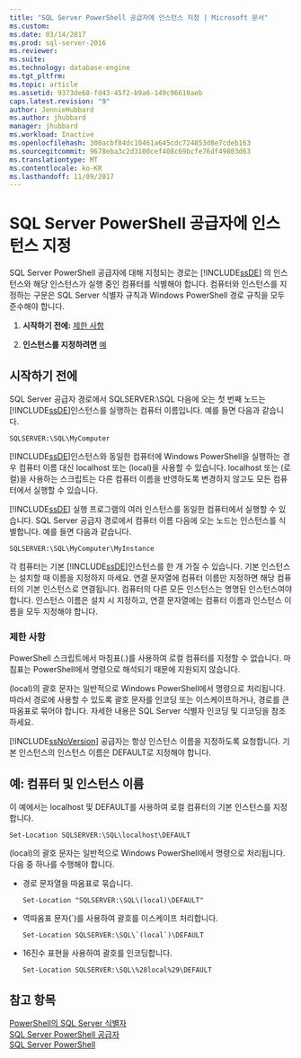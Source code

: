```yaml
---
title: "SQL Server PowerShell 공급자에 인스턴스 지정 | Microsoft 문서"
ms.custom: 
ms.date: 03/14/2017
ms.prod: sql-server-2016
ms.reviewer: 
ms.suite: 
ms.technology: database-engine
ms.tgt_pltfrm: 
ms.topic: article
ms.assetid: 9373de68-fd43-45f2-b9a6-149c96610aeb
caps.latest.revision: "9"
author: JennieHubbard
ms.author: jhubbard
manager: jhubbard
ms.workload: Inactive
ms.openlocfilehash: 300acbf84dc10461a645cdc724853d8e7cdeb163
ms.sourcegitcommit: 9678eba3c2d3100cef408c69bcfe76df49803d63
ms.translationtype: MT
ms.contentlocale: ko-KR
ms.lasthandoff: 11/09/2017
---
```

# <a name="specify-instances-in-the-sql-server-powershell-provider"></a>SQL Server PowerShell 공급자에 인스턴스 지정
  SQL Server PowerShell 공급자에 대해 지정되는 경로는 [!INCLUDE[ssDE](../../includes/ssde-md.md)] 의 인스턴스와 해당 인스턴스가 실행 중인 컴퓨터를 식별해야 합니다. 컴퓨터와 인스턴스를 지정하는 구문은 SQL Server 식별자 규칙과 Windows PowerShell 경로 규칙을 모두 준수해야 합니다.  
  
1.  **시작하기 전에:**  [제한 사항](#LimitationsRestrictions)  
  
2.  **인스턴스를 지정하려면**  [예](#Examples)  
  
## <a name="before-you-begin"></a>시작하기 전에  
 SQL Server 공급자 경로에서 SQLSERVER:\SQL 다음에 오는 첫 번째 노드는 [!INCLUDE[ssDE](../../includes/ssde-md.md)]인스턴스를 실행하는 컴퓨터 이름입니다. 예를 들면 다음과 같습니다.  
  
```  
SQLSERVER:\SQL\MyComputer  
```  
  
 [!INCLUDE[ssDE](../../includes/ssde-md.md)]인스턴스와 동일한 컴퓨터에 Windows PowerShell을 실행하는 경우 컴퓨터 이름 대신 localhost 또는 (local)을 사용할 수 있습니다. localhost 또는 (로컬)을 사용하는 스크립트는 다른 컴퓨터 이름을 반영하도록 변경하지 않고도 모든 컴퓨터에서 실행할 수 있습니다.  
  
 [!INCLUDE[ssDE](../../includes/ssde-md.md)] 실행 프로그램의 여러 인스턴스를 동일한 컴퓨터에서 실행할 수 있습니다. SQL Server 공급자 경로에서 컴퓨터 이름 다음에 오는 노드는 인스턴스를 식별합니다. 예를 들면 다음과 같습니다.  
  
```  
SQLSERVER:\SQL\MyComputer\MyInstance  
```  
  
 각 컴퓨터는 기본 [!INCLUDE[ssDE](../../includes/ssde-md.md)]인스턴스를 한 개 가질 수 있습니다. 기본 인스턴스는 설치할 때 이름을 지정하지 마세요. 연결 문자열에 컴퓨터 이름만 지정하면 해당 컴퓨터의 기본 인스턴스로 연결됩니다. 컴퓨터의 다른 모든 인스턴스는 명명된 인스턴스여야 합니다. 인스턴스 이름은 설치 시 지정하고, 연결 문자열에는 컴퓨터 이름과 인스턴스 이름을 모두 지정해야 합니다.  
  
###  <a name="LimitationsRestrictions"></a> 제한 사항  
 PowerShell 스크립트에서 마침표(.)를 사용하여 로컬 컴퓨터를 지정할 수 없습니다. 마침표는 PowerShell에서 명령으로 해석되기 때문에 지원되지 않습니다.  
  
 (local)의 괄호 문자는 일반적으로 Windows PowerShell에서 명령으로 처리됩니다. 따라서 경로에 사용할 수 있도록 괄호 문자를 인코딩 또는 이스케이프하거나, 경로를 큰따옴표로 묶어야 합니다. 자세한 내용은 SQL Server 식별자 인코딩 및 디코딩을 참조하세요.  
  
 [!INCLUDE[ssNoVersion](../../includes/ssnoversion-md.md)] 공급자는 항상 인스턴스 이름을 지정하도록 요청합니다. 기본 인스턴스의 인스턴스 이름은 DEFAULT로 지정해야 합니다.  
  
##  <a name="Examples"></a> 예: 컴퓨터 및 인스턴스 이름  
 이 예에서는 localhost 및 DEFAULT를 사용하여 로컬 컴퓨터의 기본 인스턴스를 지정합니다.  
  
```  
Set-Location SQLSERVER:\SQL\localhost\DEFAULT   
```  
  
 (local)의 괄호 문자는 일반적으로 Windows PowerShell에서 명령으로 처리됩니다. 다음 중 하나를 수행해야 합니다.  
  
-   경로 문자열을 따옴표로 묶습니다.  
  
    ```  
    Set-Location "SQLSERVER:\SQL\(local)\DEFAULT"  
    ```  
  
-   역따옴표 문자(`)를 사용하여 괄호를 이스케이프 처리합니다.  
  
    ```  
    Set-Location SQLSERVER:\SQL\`(local`)\DEFAULT  
    ```  
  
-   16진수 표현을 사용하여 괄호를 인코딩합니다.  
  
    ```  
    Set-Location SQLSERVER:\SQL\%28local%29\DEFAULT  
    ```  
  
## <a name="see-also"></a>참고 항목  
 [PowerShell의 SQL Server 식별자](../../relational-databases/scripting/sql-server-identifiers-in-powershell.md)   
 [SQL Server PowerShell 공급자](../../relational-databases/scripting/sql-server-powershell-provider.md)   
 [SQL Server PowerShell](../../relational-databases/scripting/sql-server-powershell.md)  
  
  
